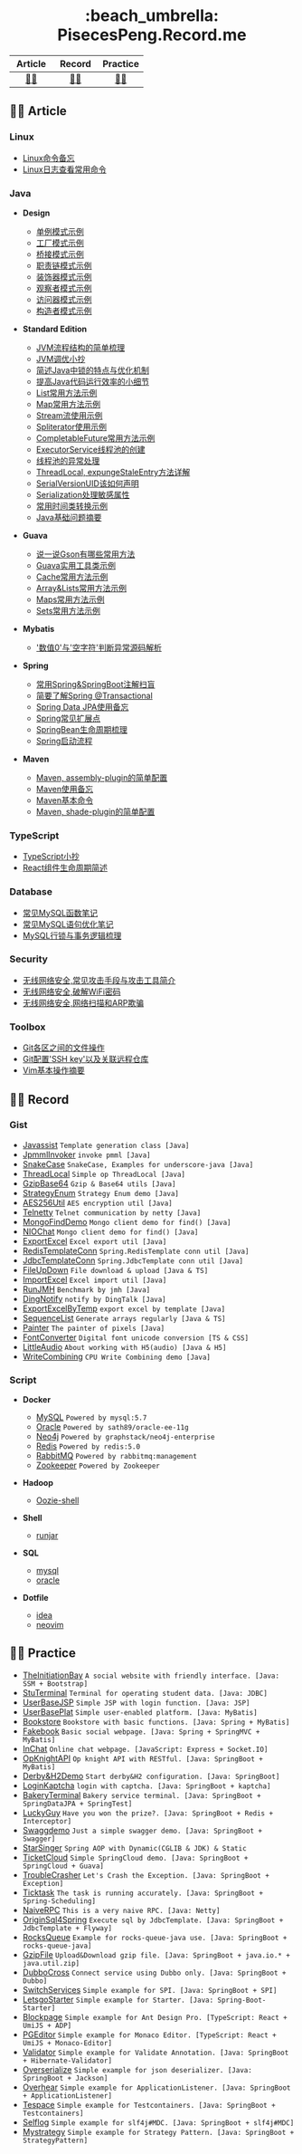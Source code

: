 <h1 align="center"> :beach_umbrella: PisecesPeng.Record.me </h1>

<div align="center">

| &nbsp;Article&nbsp; | &nbsp;Record&nbsp; | Practice |
| :---: | :---: | :---: |
| [:man_artist:](#man_artist-article) | [:man_technologist:](#man_technologist-record) | [:mountain_biking_man:](#mountain_biking_man-practice) |
  
</div>
  
## :man_artist: Article

### Linux

- [Linux命令备忘](https://github.com/PisecesPeng/ReinventTheWheel/tree/main/Article/Linux/Linux命令备忘.md)
- [Linux日志查看常用命令](https://github.com/PisecesPeng/ReinventTheWheel/tree/main/Article/Linux/Linux日志查看常用命令.md)

### Java

* **Design**

  - [单例模式示例](https://github.com/PisecesPeng/ReinventTheWheel/tree/main/Article/Java/Design/单例模式示例.md)
  - [工厂模式示例](https://github.com/PisecesPeng/ReinventTheWheel/tree/main/Article/Java/Design/工厂模式示例.md)
  - [桥接模式示例](https://github.com/PisecesPeng/ReinventTheWheel/tree/main/Article/Java/Design/桥接模式示例.md)
  - [职责链模式示例](https://github.com/PisecesPeng/ReinventTheWheel/tree/main/Article/Java/Design/职责链模式示例.md)
  - [装饰器模式示例](https://github.com/PisecesPeng/ReinventTheWheel/tree/main/Article/Java/Design/装饰器模式示例.md)
  - [观察者模式示例](https://github.com/PisecesPeng/ReinventTheWheel/tree/main/Article/Java/Design/观察者模式示例.md)
  - [访问器模式示例](https://github.com/PisecesPeng/ReinventTheWheel/tree/main/Article/Java/Design/访问器模式示例.md)
  - [构造者模式示例](https://github.com/PisecesPeng/ReinventTheWheel/tree/main/Article/Java/Design/构造者模式示例.md)

* **Standard Edition**

  - [JVM流程结构的简单梳理](https://github.com/PisecesPeng/ReinventTheWheel/tree/main/Article/Java/StandardEdition/JVM流程结构的简单梳理.md)
  - [JVM调优小抄](https://github.com/PisecesPeng/ReinventTheWheel/tree/main/Article/Java/StandardEdition/JVM调优小抄.md)
  - [简述Java中锁的特点与优化机制](https://github.com/PisecesPeng/ReinventTheWheel/tree/main/Article/Java/StandardEdition/简述Java中锁的特点与优化机制.md)
  - [提高Java代码运行效率的小细节](https://github.com/PisecesPeng/ReinventTheWheel/tree/main/Article/Java/StandardEdition/提高Java代码运行效率的小细节.md)
  - [List常用方法示例](https://github.com/PisecesPeng/ReinventTheWheel/tree/main/Article/Java/StandardEdition/List常用方法示例.md)
  - [Map常用方法示例](https://github.com/PisecesPeng/ReinventTheWheel/tree/main/Article/Java/StandardEdition/Map常用方法示例.md)
  - [Stream流使用示例](https://github.com/PisecesPeng/ReinventTheWheel/tree/main/Article/Java/StandardEdition/Stream流使用示例.md)
  - [Spliterator使用示例](https://github.com/PisecesPeng/ReinventTheWheel/tree/main/Article/Java/StandardEdition/Spliterator使用示例.md)
  - [CompletableFuture常用方法示例](https://github.com/PisecesPeng/ReinventTheWheel/tree/main/Article/Java/StandardEdition/CompletableFuture常用方法示例.md)
  - [ExecutorService线程池的创建](https://github.com/PisecesPeng/ReinventTheWheel/tree/main/Article/Java/StandardEdition/ExecutorService线程池的创建.md)
  - [线程池的异常处理](https://github.com/PisecesPeng/ReinventTheWheel/tree/main/Article/Java/StandardEdition/线程池的异常处理.md)
  - [ThreadLocal, expungeStaleEntry方法详解](https://github.com/PisecesPeng/ReinventTheWheel/tree/main/Article/Java/StandardEdition/ThreadLocal,%20expungeStaleEntry方法详解.md)
  - [SerialVersionUID该如何声明](https://github.com/PisecesPeng/ReinventTheWheel/tree/main/Article/Java/StandardEdition/SerialVersionUID该如何声明.md)
  - [Serialization处理敏感属性](https://github.com/PisecesPeng/ReinventTheWheel/tree/main/Article/Java/StandardEdition/Serialization处理敏感属性.md)
  - [常用时间类转换示例](https://github.com/PisecesPeng/ReinventTheWheel/tree/main/Article/Java/StandardEdition/常用时间类转换示例.md)
  - [Java基础问题摘要](https://github.com/PisecesPeng/ReinventTheWheel/tree/main/Article/Java/StandardEdition/Java基础问题摘要.md)

* **Guava**

  - [说一说Gson有哪些常用方法](https://github.com/PisecesPeng/ReinventTheWheel/tree/main/Article/Java/Guava/说一说Gson有哪些常用方法.md)
  - [Guava实用工具类示例](https://github.com/PisecesPeng/ReinventTheWheel/tree/main/Article/Java/Guava/Guava实用工具类示例.md)
  - [Cache常用方法示例](https://github.com/PisecesPeng/ReinventTheWheel/tree/main/Article/Java/Guava/Cache常用方法示例.md)
  - [Array&Lists常用方法示例](https://github.com/PisecesPeng/ReinventTheWheel/tree/main/Article/Java/Guava/Array&Lists常用方法示例.md)
  - [Maps常用方法示例](https://github.com/PisecesPeng/ReinventTheWheel/tree/main/Article/Java/Guava/Maps常用方法示例.md)
  - [Sets常用方法示例](https://github.com/PisecesPeng/ReinventTheWheel/tree/main/Article/Java/Guava/Sets常用方法示例.md)

* **Mybatis**

  - ['数值0'与'空字符'判断异常源码解析](https://github.com/PisecesPeng/ReinventTheWheel/tree/main/Article/Java/Mybatis/'数值0'与'空字符'判断异常源码解析.md)

* **Spring**

  - [常用Spring&SpringBoot注解扫盲](https://github.com/PisecesPeng/ReinventTheWheel/tree/main/Article/Java/Spring/常用Spring&SpringBoot注解扫盲.md)
  - [简要了解Spring @Transactional](https://github.com/PisecesPeng/ReinventTheWheel/tree/main/Article/Java/Spring/简要了解Spring%20@Transactional.md)
  - [Spring Data JPA使用备忘](https://github.com/PisecesPeng/ReinventTheWheel/tree/main/Article/Java/Spring/Spring%20Data%20JPA使用备忘.md)
  - [Spring常见扩展点](https://github.com/PisecesPeng/ReinventTheWheel/tree/main/Article/Java/Spring/Spring常见扩展点.md)
  - [SpringBean生命周期梳理](https://github.com/PisecesPeng/ReinventTheWheel/tree/main/Article/Java/Spring/SpringBean生命周期梳理.md)
  - [Spring启动流程](https://github.com/PisecesPeng/ReinventTheWheel/tree/main/Article/Java/Spring/Spring启动流程.md)

* **Maven**

  - [Maven, assembly-plugin的简单配置](https://github.com/PisecesPeng/ReinventTheWheel/tree/main/Article/Java/Maven/Maven,%20assembly-plugin的简单配置.md)
  - [Maven使用备忘](https://github.com/PisecesPeng/ReinventTheWheel/tree/main/Article/Java/Maven/Maven使用备忘.md)
  - [Maven基本命令](https://github.com/PisecesPeng/ReinventTheWheel/tree/main/Article/Java/Maven/Maven基本命令.md)
  - [Maven, shade-plugin的简单配置](https://github.com/PisecesPeng/ReinventTheWheel/tree/main/Article/Java/Maven/Maven,%20shade-plugin的简单配置.md)

### TypeScript

- [TypeScript小抄](https://github.com/PisecesPeng/ReinventTheWheel/tree/main/Article/TypeScript/TypeScript小抄.md)
- [React组件生命周期简述](https://github.com/PisecesPeng/ReinventTheWheel/tree/main/Article/TypeScript/React组件生命周期简述.md)

### Database

- [常见MySQL函数笔记](https://github.com/PisecesPeng/ReinventTheWheel/tree/main/Article/Database/常见MySQL函数笔记.md)
- [常见MySQL语句优化笔记](https://github.com/PisecesPeng/ReinventTheWheel/tree/main/Article/Database/常见MySQL语句优化笔记.md)
- [MySQL行锁与事务逻辑梳理](https://github.com/PisecesPeng/ReinventTheWheel/tree/main/Article/Database/MySQL行锁与事务逻辑梳理.md)

### Security

- [无线网络安全,常见攻击手段与攻击工具简介](https://github.com/PisecesPeng/ReinventTheWheel/tree/main/Article/Security/无线网络安全,常见攻击手段与攻击工具简介.md)
- [无线网络安全,破解WiFi密码](https://github.com/PisecesPeng/ReinventTheWheel/tree/main/Article/Security/无线网络安全,破解WiFi密码.md)
- [无线网络安全,网络扫描和ARP欺骗](https://github.com/PisecesPeng/ReinventTheWheel/tree/main/Article/Security/无线网络安全,网络扫描和ARP欺骗.md)

### Toolbox

- [Git各区之间的文件操作](https://github.com/PisecesPeng/ReinventTheWheel/tree/main/Article/Toolbox/Git各区之间的文件操作.md)
- [Git配置'SSH key'以及关联远程仓库](https://github.com/PisecesPeng/ReinventTheWheel/tree/main/Article/Toolbox/Git配置'SSH%20key'以及关联远程仓库.md)
- [Vim基本操作摘要](https://github.com/PisecesPeng/ReinventTheWheel/tree/main/Article/Toolbox/Vim基本操作摘要.md)

## :man_technologist: Record

### Gist 

- [Javassist](https://github.com/PisecesPeng/ReinventTheWheel/tree/main/Record/Gist/Javassist) ``` Template generation class [Java] ```
- [JpmmlInvoker](https://github.com/PisecesPeng/ReinventTheWheel/tree/main/Record/Gist/JpmmlInvoker) ``` invoke pmml [Java] ```
- [SnakeCase](https://github.com/PisecesPeng/ReinventTheWheel/tree/main/Record/Gist/SnakeCase) ``` SnakeCase, Examples for underscore-java [Java] ```
- [ThreadLocal](https://github.com/PisecesPeng/ReinventTheWheel/tree/main/Record/Gist/ThreadLocal) ``` Simple op ThreadLocal [Java] ```
- [GzipBase64](https://github.com/PisecesPeng/ReinventTheWheel/tree/main/Record/Gist/GzipBase64) ``` Gzip & Base64 utils [Java] ```
- [StrategyEnum](https://github.com/PisecesPeng/ReinventTheWheel/tree/main/Record/Gist/StrategyEnum) ``` Strategy Enum demo [Java] ```
- [AES256Util](https://github.com/PisecesPeng/ReinventTheWheel/tree/main/Record/Gist/AES256Util) ``` AES encryption util [Java] ```
- [Telnetty](https://github.com/PisecesPeng/ReinventTheWheel/tree/main/Record/Gist/Telnetty) ``` Telnet communication by netty [Java] ```
- [MongoFindDemo](https://github.com/PisecesPeng/ReinventTheWheel/tree/main/Record/Gist/MongoFindDemo) ``` Mongo client demo for find() [Java] ```
- [NIOChat](https://github.com/PisecesPeng/ReinventTheWheel/tree/main/Record/Gist/NIOChat) ``` Mongo client demo for find() [Java] ```
- [ExportExcel](https://github.com/PisecesPeng/ReinventTheWheel/tree/main/Record/Gist/ExportExcel) ``` Excel export util [Java] ```
- [RedisTemplateConn](https://github.com/PisecesPeng/ReinventTheWheel/tree/main/Record/Gist/RedisTemplateConn) ``` Spring.RedisTemplate conn util [Java] ```
- [JdbcTemplateConn](https://github.com/PisecesPeng/ReinventTheWheel/tree/main/Record/Gist/JdbcTemplateConn) ``` Spring.JdbcTemplate conn util [Java] ```
- [FileUpDown](https://github.com/PisecesPeng/ReinventTheWheel/tree/main/Record/Gist/FileUpDown) ``` File download & upload [Java & TS] ```
- [ImportExcel](https://github.com/PisecesPeng/ReinventTheWheel/tree/main/Record/Gist/ImportExcel) ``` Excel import util [Java] ```
- [RunJMH](https://github.com/PisecesPeng/ReinventTheWheel/tree/main/Record/Gist/RunJMH) ``` Benchmark by jmh [Java] ```
- [DingNotify](https://github.com/PisecesPeng/ReinventTheWheel/tree/main/Record/Gist/DingNotify) ``` notify by DingTalk [Java] ```
- [ExportExcelByTemp](https://github.com/PisecesPeng/ReinventTheWheel/tree/main/Record/Gist/ExportExcelByTemp) ``` export excel by template [Java] ```
- [SequenceList](https://github.com/PisecesPeng/ReinventTheWheel/tree/main/Record/Gist/SequenceList) ``` Generate arrays regularly [Java & TS] ```
- [Painter](https://github.com/PisecesPeng/ReinventTheWheel/tree/main/Record/Gist/Painter) ``` The painter of pixels [Java] ```
- [FontConverter](https://github.com/PisecesPeng/ReinventTheWheel/tree/main/Record/Gist/FontConverter) ` Digital font unicode conversion [TS & CSS] `
- [LittleAudio](https://github.com/PisecesPeng/ReinventTheWheel/tree/main/Record/Gist/LittleAudio) ` About working with H5(audio) [Java & H5] `
- [WriteCombining](https://github.com/PisecesPeng/ReinventTheWheel/tree/main/Record/Gist/WriteCombining) ` CPU Write Combining demo [Java] `

### Script

* **Docker**

  - [MySQL](https://github.com/PisecesPeng/ReinventTheWheel/tree/main/Record/Script/Docker/MySQL) ``` Powered by mysql:5.7 ```
  - [Oracle](https://github.com/PisecesPeng/ReinventTheWheel/tree/main/Record/Script/Docker/Oracle-ee-11g) ``` Powered by sath89/oracle-ee-11g ```
  - [Neo4j](https://github.com/PisecesPeng/ReinventTheWheel/tree/main/Record/Script/Docker/Neo4j-enterprise) ``` Powered by graphstack/neo4j-enterprise ```
  - [Redis](https://github.com/PisecesPeng/ReinventTheWheel/tree/main/Record/Script/Docker/Redis) ``` Powered by redis:5.0 ```
  - [RabbitMQ](https://github.com/PisecesPeng/ReinventTheWheel/tree/main/Record/Script/Docker/RabbitMQ) ``` Powered by rabbitmq:management ```
  - [Zookeeper](https://github.com/PisecesPeng/ReinventTheWheel/tree/main/Record/Script/Docker/Zookeeper) ``` Powered by Zookeeper ```

* **Hadoop**

  - [Oozie-shell](https://github.com/PisecesPeng/ReinventTheWheel/tree/main/Record/Script/Hadoop/Oozie-shell)

* **Shell**

  - [runjar](https://github.com/PisecesPeng/ReinventTheWheel/tree/main/Record/Script/Shell/runjar.sh)

* **SQL**

  - [mysql](https://github.com/PisecesPeng/ReinventTheWheel/tree/main/Record/Script/SQL/mysql.sql)
  - [oracle](https://github.com/PisecesPeng/ReinventTheWheel/tree/main/Record/Script/SQL/oracle.sql)

* **Dotfile**

  - [idea](https://github.com/PisecesPeng/ReinventTheWheel/tree/main/Record/Script/Dotfile/idea)
  - [neovim](https://github.com/PisecesPeng/ReinventTheWheel/tree/main/Record/Script/Dotfile/nvim)

## :mountain_biking_man: Practice

- [TheInitiationBay](https://github.com/PisecesPeng/ReinventTheWheel/tree/main/Practice/TheInitiationBay) ``` A social website with friendly interface. [Java: SSM + Bootstrap] ```
- [StuTerminal](https://github.com/PisecesPeng/ReinventTheWheel/tree/main/Practice/StuTerminal) ``` Terminal for operating student data. [Java: JDBC] ```
- [UserBaseJSP](https://github.com/PisecesPeng/ReinventTheWheel/tree/main/Practice/UserBaseJSP) ``` Simple JSP with login function. [Java: JSP] ```
- [UserBasePlat](https://github.com/PisecesPeng/ReinventTheWheel/tree/main/Practice/UserBasePlat) ``` Simple user-enabled platform. [Java: MyBatis] ```
- [Bookstore](https://github.com/PisecesPeng/ReinventTheWheel/tree/main/Practice/Bookstore) ``` Bookstore with basic functions. [Java: Spring + MyBatis] ```
- [Fakebook](https://github.com/PisecesPeng/ReinventTheWheel/tree/main/Practice/Fakebook) ``` Basic social webpage. [Java: Spring + SpringMVC + MyBatis] ```
- [InChat](https://github.com/PisecesPeng/ReinventTheWheel/tree/main/Practice/InChat) ``` Online chat webpage. [JavaScript: Express + Socket.IO] ```
- [OpKnightAPI](https://github.com/PisecesPeng/ReinventTheWheel/tree/main/Practice/OpKnightAPI) ``` Op knight API with RESTful. [Java: SpringBoot + MyBatis] ```
- [Derby&H2Demo](https://github.com/PisecesPeng/ReinventTheWheel/tree/main/Practice/Derby) ``` Start derby&H2 configuration. [Java: SpringBoot] ```
- [LoginKaptcha](https://github.com/PisecesPeng/ReinventTheWheel/tree/main/Practice/LoginKaptcha) ``` login with captcha. [Java: SpringBoot + kaptcha] ```
- [BakeryTerminal](https://github.com/PisecesPeng/ReinventTheWheel/tree/main/Practice/BakeryTerminal) ``` Bakery service terminal. [Java: SpringBoot + SpringDataJPA + SpringTest] ```
- [LuckyGuy](https://github.com/PisecesPeng/ReinventTheWheel/tree/main/Practice/LuckyGuy) ``` Have you won the prize?. [Java: SpringBoot + Redis + Interceptor] ```
- [Swaggdemo](https://github.com/PisecesPeng/ReinventTheWheel/tree/main/Practice/Swaggdemo) ``` Just a simple swagger demo. [Java: SpringBoot + Swagger] ```
- [StarSinger](https://github.com/PisecesPeng/ReinventTheWheel/tree/main/Practice/StarSinger) ``` Spring AOP with Dynamic(CGLIB & JDK) & Static ```
- [TicketCloud](https://github.com/PisecesPeng/ReinventTheWheel/tree/main/Practice/TicketCloud) ``` Simple SpringCloud demo. [Java: SpringBoot + SpringCloud + Guava] ```
- [TroubleCrasher](https://github.com/PisecesPeng/ReinventTheWheel/tree/main/Practice/TroubleCrasher) ``` Let's Crash the Exception. [Java: SpringBoot + Exception] ```
- [Ticktask](https://github.com/PisecesPeng/ReinventTheWheel/tree/main/Practice/Ticktask) ``` The task is running accurately. [Java: SpringBoot + Spring-Scheduling] ```
- [NaiveRPC](https://github.com/PisecesPeng/ReinventTheWheel/tree/main/Practice/NaiveRPC) ``` This is a very naive RPC. [Java: Netty] ```
- [OriginSql4Spring](https://github.com/PisecesPeng/ReinventTheWheel/tree/main/Practice/OriginSql4Spring) ``` Execute sql by JdbcTemplate. [Java: SpringBoot + JdbcTemplate + Flyway] ```
- [RocksQueue](https://github.com/PisecesPeng/ReinventTheWheel/tree/main/Practice/RocksQueue) ``` Example for rocks-queue-java use. [Java: SpringBoot + rocks-queue-java] ```
- [GzipFile](https://github.com/PisecesPeng/ReinventTheWheel/tree/main/Practice/GzipFile) ``` Upload&Download gzip file. [Java: SpringBoot + java.io.* + java.util.zip] ```
- [DubboCross](https://github.com/PisecesPeng/ReinventTheWheel/tree/main/Practice/DubboCross) ``` Connect service using Dubbo only. [Java: SpringBoot + Dubbo] ```
- [SwitchServices](https://github.com/PisecesPeng/ReinventTheWheel/tree/main/Practice/SwitchServices) ``` Simple example for SPI. [Java: SpringBoot + SPI] ```
- [LetsgoStarter](https://github.com/PisecesPeng/ReinventTheWheel/tree/main/Practice/LetsgoStarter) ``` Simple example for Starter. [Java: Spring-Boot-Starter] ```
- [Blockpage](https://github.com/PisecesPeng/ReinventTheWheel/tree/main/Practice/Blockpage) ``` Simple example for Ant Design Pro. [TypeScript: React + UmiJS + ADP] ```
- [PGEditor](https://github.com/PisecesPeng/ReinventTheWheel/tree/main/Practice/PGEditor) ``` Simple example for Monaco Editor. [TypeScript: React + UmiJS + Monaco-Editor] ```
- [Validator](https://github.com/PisecesPeng/ReinventTheWheel/tree/main/Practice/Validator) ``` Simple example for Validate Annotation. [Java: SpringBoot + Hibernate-Validator] ```
- [Overserialize](https://github.com/PisecesPeng/ReinventTheWheel/tree/main/Practice/Overserialize) ``` Simple example for json deserializer. [Java: SpringBoot + Jackson] ```
- [Overhear](https://github.com/PisecesPeng/ReinventTheWheel/tree/main/Practice/Overhear) ``` Simple example for ApplicationListener. [Java: SpringBoot + ApplicationListener] ```
- [Tespace](https://github.com/PisecesPeng/ReinventTheWheel/tree/main/Practice/Tespace) ``` Simple example for Testcontainers. [Java: SpringBoot + Testcontainers] ```
- [Selflog](https://github.com/PisecesPeng/ReinventTheWheel/tree/main/Practice/Selflog) ` Simple example for slf4j#MDC. [Java: SpringBoot + slf4j#MDC] `
- [Mystrategy](https://github.com/PisecesPeng/ReinventTheWheel/tree/main/Practice/Mystrategy) ` Simple example for Strategy Pattern. [Java: SpringBoot + StrategyPattern] `
